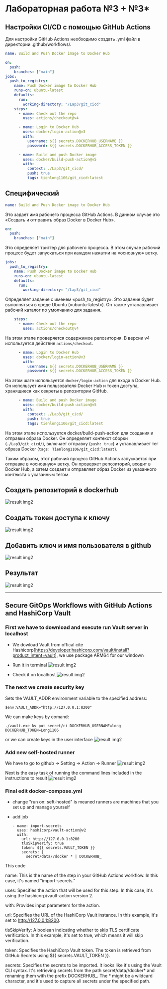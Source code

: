 # Лабораторная работа №3 + №3*
## Настройки CI/CD с помощью GitHub Actions
Для настройки GitHub Actions необходимо создать .yml файл в директории .github/workflows/.

```file.yml
name: Build and Push Docker image to Docker Hub

on:
  push:
    branches: ["main"]
jobs:
  push_to_registry:
    name: Push Docker image to Docker Hub
    runs-on: ubuntu-latest
    defaults:
      run:
        working-directory: "/Lap3/git_cicd"
    steps:
      - name: Check out the repo
        uses: actions/checkout@v4

      - name: Login to Docker Hub
        uses: docker/login-action@v3
        with:
          username: ${{ secrets.DOCKERHUB_USERNAME }}
          password: ${{ secrets.DOCKERHUB_ACCESS_TOKEN }}

      - name: Build and push Docker image
        uses: docker/build-push-action@v5
        with:
          context: ./Lap3/git_cicd/
          push: true
          tags: tienlong1106/git_cicd:latest
```
## Cпецифический
```yaml
name: Build and Push Docker image to Docker Hub
```

Это задает имя рабочего процесса GitHub Actions. В данном случае это «Создать и отправить образ Docker в Docker Hub».

```yaml
on:
  push:
    branches: ["main"]
```

Это определяет триггер для рабочего процесса. В этом случае рабочий процесс будет запускаться при каждом нажатии на «основную» ветку.

```yaml
jobs:
  push_to_registry:
    name: Push Docker image to Docker Hub
    runs-on: ubuntu-latest
    defaults:
      run:
        working-directory: "/Lap3/git_cicd"
```

Определяет задание с именем «push_to_registry». Это задание будет выполняться в среде Ubuntu («ubuntu-latest»). Он также устанавливает рабочий каталог по умолчанию для задания.
```yaml
    steps:
      - name: Check out the repo
        uses: actions/checkout@v4
```

На этом этапе проверяется содержимое репозитория. В версии v4 используется действие `actions/checkout`.

```yaml
      - name: Login to Docker Hub
        uses: docker/login-action@v3
        with:
          username: ${{ secrets.DOCKERHUB_USERNAME }}
          password: ${{ secrets.DOCKERHUB_ACCESS_TOKEN }}
```

На этом шаге используется `docker/login-action` для входа в Docker Hub. Он использует имя пользователя Docker Hub и токен доступа, хранящиеся как секреты в репозитории GitHub.

```yaml
      - name: Build and push Docker image
        uses: docker/build-push-action@v5
        with:
          context: ./Lap3/git_cicd/
          push: true
          tags: tienlong1106/git_cicd:latest
```

На этом этапе используется docker/build-push-action для создания и отправки образа Docker. Он определяет контекст сборки (`./Lap3/git_cicd/`), включает отправку (`push: true`) и устанавливает тег образа Docker (`tags: Tienlong1106/git_cicd:latest`).

Таким образом, этот рабочий процесс GitHub Actions запускается при отправке в «основную» ветку. Он проверяет репозиторий, входит в Docker Hub, а затем создает и отправляет образ Docker из указанного контекста с указанным тегом.
## Создать репозиторий в dockerhub
![result img2](./results/repo-dockerhub.png)
## Создать токен доступа к ключу
![result img2](./results/key_access_token.png)
## Добавить ключ и имя пользователя в github
![result img2](./results/add_key.png)
## Результат
![result img2](./results/result.png)

----------------------------------------------------------------------------

## Secure GitOps Workflows with GitHub Actions and HashiCorp Vault

### First we have to download and execute run  Vault server in localhost 

- We dowload Vault from offical cite Hashicorp[https://developer.hashicorp.com/vault/install?product_intent=vault], we use package ARM64 for our windown

- Run it in terminal
![result img2](./results/1.png)

- Check it on localhost
![result img2](./results/2.png)

### The next we create security key 
Sets the VAULT_ADDR environment variable to the specified address:
```
$env:VAULT_ADDR="http://127.0.0.1:8200"
```

We can make keys by comand:
```
./vault.exe kv put secret/ci DOCKERHUB_USERNAME=long DOCKERHUB_TOKEN=Long1106
```

or we can create keys in the user interface
![result img2](./results/3.png)

### Add new self-hosted runner

We have to go to github -> Setting -> Action -> Runner
![result img2](./results/4.png)


Next is the easy task of running the command lines included in the instructions to result
![result img2](./results/runner.png)


### Final edit docker-compose.yml
- change "run on: seft-hosted" is meaned runners are machines that you set up and manage yourself
- add job

      - name: import-secrets
        uses: hashicorp/vault-action@v2
        with:
          url: http://127.0.0.1:8200
          tlsSkipVerify: true
          token: ${{ secrets.VAULT_TOKEN }}
          secrets: |
            secret/data//docker * | DOCKERHUB_

This code

name: This is the name of the step in your GitHub Actions workflow. In this case, it's named "import-secrets."

uses: Specifies the action that will be used for this step. In this case, it's using the hashicorp/vault-action version 2.

with: Provides input parameters for the action.

url: Specifies the URL of the HashiCorp Vault instance. In this example, it's set to http://127.0.0.1:8200.

tlsSkipVerify: A boolean indicating whether to skip TLS certificate verification. In this example, it's set to true, which means it will skip verification.

token: Specifies the HashiCorp Vault token. The token is retrieved from GitHub Secrets using ${{ secrets.VAULT_TOKEN }}.

secrets: Specifies the secrets to be imported. It looks like it's using the Vault CLI syntax. It's retrieving secrets from the path secret/data//docker* and renaming them with the prefix DOCKERHUB_. The * might be a wildcard character, and it's used to capture all secrets under the specified path.
